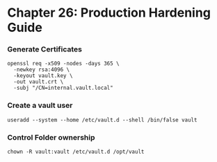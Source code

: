 # Chapter 26: Production Hardening Guide

### Generate Certificates
```
openssl req -x509 -nodes -days 365 \
  -newkey rsa:4096 \
  -keyout vault.key \
  -out vault.crt \
  -subj "/CN=internal.vault.local"

```

### Create a vault user
```
useradd --system --home /etc/vault.d --shell /bin/false vault
```

### Control Folder ownership
```
chown -R vault:vault /etc/vault.d /opt/vault
```